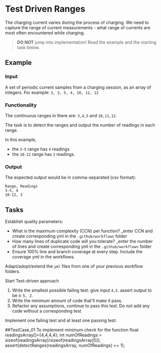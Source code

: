 # Test Driven Ranges

The charging current varies during the process of charging.
We need to capture the range of current measurements -
what range of currents are most often encountered while charging.

> **DO NOT** jump into implementation! Read the example and the starting task below.

## Example

### Input

A set of periodic current samples from a charging session,
as an array of integers. For example:
`3, 3, 5, 4, 10, 11, 12`

### Functionality

The continuous ranges in there are: `3,4,5` and `10,11,12`.

The task is to detect the ranges and
output the number of readings in each range.

In this example,

- the `3-5` range has `4` readings
- the `10-12` range has `3` readings.

### Output

The expected output would be in comma-separated (csv format):

```
Range, Readings
3-5, 4
10-12, 3
```

## Tasks

Establish quality parameters: 

- What is the maximum complexity (CCN) per function? _enter CCN and create corresponding yml in the `.github/workflows` folder
- How many lines of duplicate code will you tolerate? _enter the number of lines and create corresponding yml in the `.github/workflows` folder
- Ensure 100% line and branch coverage at every step. Include the coverage yml in the workflows.

Adapt/adopt/extend the `yml` files from one of your previous workflow folders.

Start Test-driven approach

1. Write the smallest possible failing test: give input `4,5`. assert output to be `4-5, 2`.
1. Write the minimum amount of code that'll make it pass.
1. Refactor any assumptions, continue to pass this test. Do not add any code without a corresponding test.

Implement one failing test and at least one passing test:

##TestCase_01 To implement minimum check for the function float readingsArray[]={4,4,4,4}; int numOfReadings = sizeof(readingsArray)/sizeof(readingsArray[0]); assert(detectRanges(readingsArray, numOfReadings) == 1);
